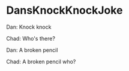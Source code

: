 # DansKnockKnockJoke

Dan: Knock knock

Chad: Who's there?

Dan: A broken pencil

Chad: A broken pencil who?